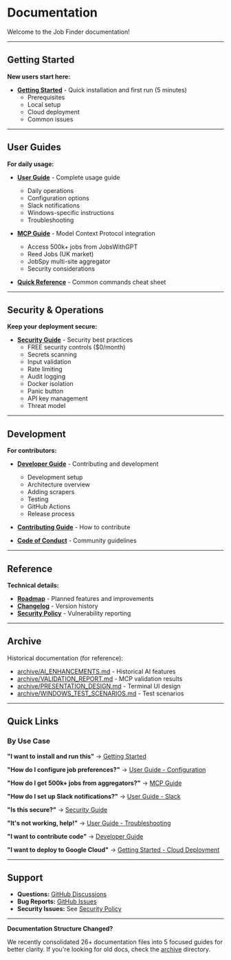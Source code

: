 # Documentation

Welcome to the Job Finder documentation!

---

## Getting Started

**New users start here:**

- **[Getting Started](GETTING_STARTED.md)** - Quick installation and first run (5 minutes)
  - Prerequisites
  - Local setup
  - Cloud deployment
  - Common issues

---

## User Guides

**For daily usage:**

- **[User Guide](USER_GUIDE.md)** - Complete usage guide
  - Daily operations
  - Configuration options
  - Slack notifications
  - Windows-specific instructions
  - Troubleshooting

- **[MCP Guide](MCP_GUIDE.md)** - Model Context Protocol integration
  - Access 500k+ jobs from JobsWithGPT
  - Reed Jobs (UK market)
  - JobSpy multi-site aggregator
  - Security considerations

- **[Quick Reference](QUICK_REFERENCE.md)** - Common commands cheat sheet

---

## Security & Operations

**Keep your deployment secure:**

- **[Security Guide](SECURITY_GUIDE.md)** - Security best practices
  - FREE security controls ($0/month)
  - Secrets scanning
  - Input validation
  - Rate limiting
  - Audit logging
  - Docker isolation
  - Panic button
  - API key management
  - Threat model

---

## Development

**For contributors:**

- **[Developer Guide](DEVELOPER_GUIDE.md)** - Contributing and development
  - Development setup
  - Architecture overview
  - Adding scrapers
  - Testing
  - GitHub Actions
  - Release process

- **[Contributing Guide](../CONTRIBUTING.md)** - How to contribute
- **[Code of Conduct](../CODE_OF_CONDUCT.md)** - Community guidelines

---

## Reference

**Technical details:**

- **[Roadmap](ROADMAP.md)** - Planned features and improvements
- **[Changelog](../CHANGELOG.md)** - Version history
- **[Security Policy](../SECURITY.md)** - Vulnerability reporting

---

## Archive

Historical documentation (for reference):

- [archive/AI_ENHANCEMENTS.md](archive/AI_ENHANCEMENTS.md) - Historical AI features
- [archive/VALIDATION_REPORT.md](archive/VALIDATION_REPORT.md) - MCP validation results
- [archive/PRESENTATION_DESIGN.md](archive/PRESENTATION_DESIGN.md) - Terminal UI design
- [archive/WINDOWS_TEST_SCENARIOS.md](archive/WINDOWS_TEST_SCENARIOS.md) - Test scenarios

---

## Quick Links

### By Use Case

**"I want to install and run this"**
→ [Getting Started](GETTING_STARTED.md)

**"How do I configure job preferences?"**
→ [User Guide - Configuration](USER_GUIDE.md#configuration)

**"How do I get 500k+ jobs from aggregators?"**
→ [MCP Guide](MCP_GUIDE.md)

**"How do I set up Slack notifications?"**
→ [User Guide - Slack](USER_GUIDE.md#slack-notifications)

**"Is this secure?"**
→ [Security Guide](SECURITY_GUIDE.md)

**"It's not working, help!"**
→ [User Guide - Troubleshooting](USER_GUIDE.md#troubleshooting)

**"I want to contribute code"**
→ [Developer Guide](DEVELOPER_GUIDE.md)

**"I want to deploy to Google Cloud"**
→ [Getting Started - Cloud Deployment](GETTING_STARTED.md#%EF%B8%8F-quick-start-cloud)

---

## Support

- **Questions:** [GitHub Discussions](https://github.com/cboyd0319/job-search-automation/discussions)
- **Bug Reports:** [GitHub Issues](https://github.com/cboyd0319/job-search-automation/issues)
- **Security Issues:** See [Security Policy](../SECURITY.md)

---

**Documentation Structure Changed?**

We recently consolidated 26+ documentation files into 5 focused guides for better clarity. If you're looking for old docs, check the [archive](archive/) directory.
